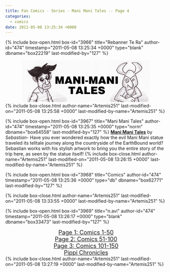 ```yaml
---
title: Fan Comics - Series - Mani Mani Tales -- Page 4
categories:
  - comics
date: 2011-05-08 13:25:34 +0000
---
```

{% include box-open.html box-id="3966" title="Rebanner Te Ra" author-id="474" timestamp="2011-05-08 13:25:34 +0000" type="blank" dbname="box22219" last-modified-by="127" %}
<center><img src="/comics/series/manimani/thebanner.jpg" /></center>
{% include box-close.html author-name="Artemis251" last-modified-on="2011-05-08 13:25:58 +0000" last-modified-by-name="Artemis251" %}

{% include box-open.html box-id="3967" title="Mani Mani Tales" author-id="474" timestamp="2011-05-08 13:25:35 +0000" type="norm" dbname="box64558" last-modified-by="127" %}
<b><u>Mani Mani Tales</u></b> by <i>Sebastian</i>-  Have you ever wondered exactly how the evil Mani Mani statue traveled its telltale journey along the countryside of the EarthBound world?  Sebastian works with his stylish artwork to bring you the entire story of the trip here, as seen by the statue itself!
{% include box-close.html author-name="Artemis251" last-modified-on="2011-05-08 13:26:15 +0000" last-modified-by-name="Artemis251" %}

{% include box-open.html box-id="3968" title="Comics" author-id="474" timestamp="2011-05-08 13:25:36 +0000" type="db" dbname="box62771" last-modified-by="127" %}
<center><navigator search="`Content` LIKE 'Mani Mani Tales 1%'" display="no" quantity="50" start="50" section="description" /><displaytor mode="list" /></center>
{% include box-close.html author-name="Artemis251" last-modified-on="2011-05-08 13:33:55 +0000" last-modified-by-name="Artemis251" %}

{% include box-open.html box-id="3969" title="n.avi" author-id="474" timestamp="2011-05-08 13:26:17 +0000" type="blank" dbname="box33473" last-modified-by="127" %}
<center><a href="http://starmen.net/comics/series/manimani/index.php"><font size="4">Page 1: Comics 1-50</font></a><br />
<a href="http://starmen.net/comics/series/manimani/index2.php"><font size="4">Page 2: Comics 51-100</font></a><br />
<a href="http://starmen.net/comics/series/manimani/index4.php"><font size="4">Page 3: Comics 101-150</font></a><br />
<a href="http://starmen.net/comics/series/manimani/pippi.php"><font size="4">Pippi Chronicles</font></a><br /></center>
{% include box-close.html author-name="Artemis251" last-modified-on="2011-05-08 13:27:19 +0000" last-modified-by-name="Artemis251" %}
